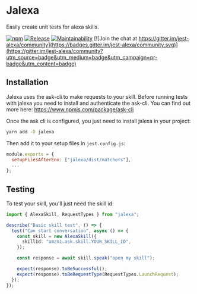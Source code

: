 # Jalexa

Easily create unit tests for alexa skills.

[![npm](https://img.shields.io/npm/v/jalexa)](https://www.npmjs.com/package/jalexa)
[![Release](https://github.com/theBenForce/jalexa/workflows/Release/badge.svg)](https://github.com/theBenForce/jalexa/actions?query=workflow%3ARelease)
[![Maintainability](https://api.codeclimate.com/v1/badges/0bf0df59c76b99a3918a/maintainability)](https://codeclimate.com/github/theBenForce/jalexa/maintainability) [![Join the chat at https://gitter.im/jest-alexa/community](https://badges.gitter.im/jest-alexa/community.svg)](https://gitter.im/jest-alexa/community?utm_source=badge&utm_medium=badge&utm_campaign=pr-badge&utm_content=badge)

## Installation

Jalexa uses the ask-cli to make requests to your skill. Before running tests with jalexa you need to install and authenticate the ask-cli. You can find out more here: https://www.npmjs.com/package/ask-cli

Once the ask cli is configured, you just need to install jalexa in your project:

```bash
yarn add -D jalexa
```

Then add it to your setup files in `jest.config.js`:

```js
module.exports = {
  setupFilesAfterEnv: ["jalexa/dist/matchers"],
  ...
};
```

## Testing

To test your skill, you'll just need the skill id:

```typescript
import { AlexaSkill, RequestTypes } from "jalexa";

describe("Basic skill test", () => {
  test("Can start conversation", async () => {
    const skill = new AlexaSkill({
      skillId: "amzn1.ask.skill.YOUR_SKILL_ID",
    });

    const response = await skill.speak("open my skill");

    expect(response).toBeSuccessful();
    expect(response).toBeRequestType(RequestTypes.LaunchRequest);
  });
});
```
